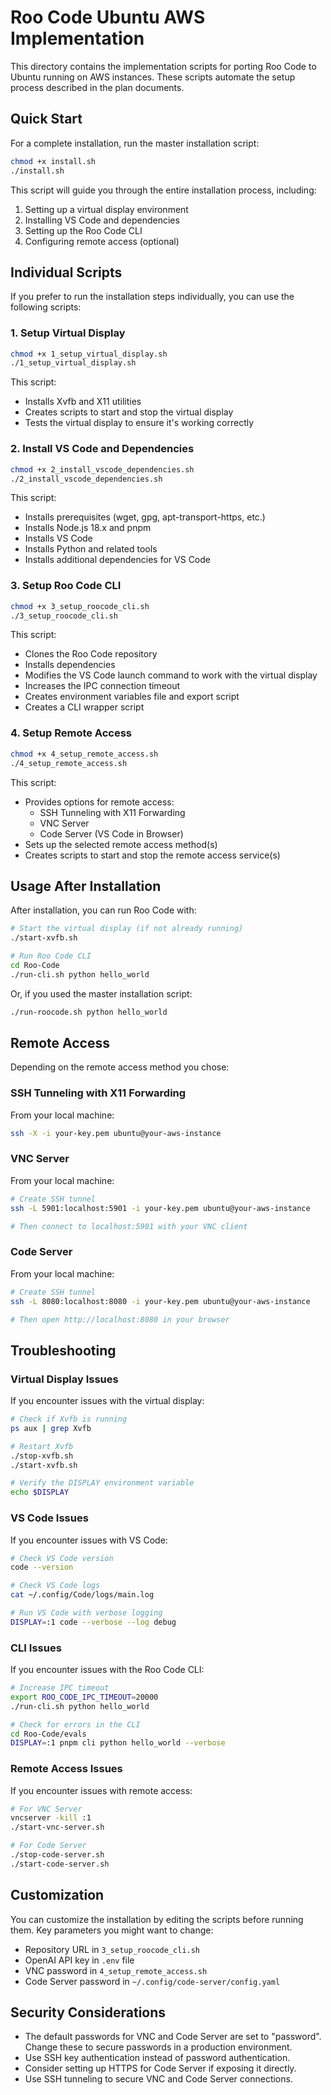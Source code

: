 # Roo Code Ubuntu AWS Implementation

This directory contains the implementation scripts for porting Roo Code to Ubuntu running on AWS instances. These scripts automate the setup process described in the plan documents.

## Quick Start

For a complete installation, run the master installation script:

```bash
chmod +x install.sh
./install.sh
```

This script will guide you through the entire installation process, including:
1. Setting up a virtual display environment
2. Installing VS Code and dependencies
3. Setting up the Roo Code CLI
4. Configuring remote access (optional)

## Individual Scripts

If you prefer to run the installation steps individually, you can use the following scripts:

### 1. Setup Virtual Display

```bash
chmod +x 1_setup_virtual_display.sh
./1_setup_virtual_display.sh
```

This script:
- Installs Xvfb and X11 utilities
- Creates scripts to start and stop the virtual display
- Tests the virtual display to ensure it's working correctly

### 2. Install VS Code and Dependencies

```bash
chmod +x 2_install_vscode_dependencies.sh
./2_install_vscode_dependencies.sh
```

This script:
- Installs prerequisites (wget, gpg, apt-transport-https, etc.)
- Installs Node.js 18.x and pnpm
- Installs VS Code
- Installs Python and related tools
- Installs additional dependencies for VS Code

### 3. Setup Roo Code CLI

```bash
chmod +x 3_setup_roocode_cli.sh
./3_setup_roocode_cli.sh
```

This script:
- Clones the Roo Code repository
- Installs dependencies
- Modifies the VS Code launch command to work with the virtual display
- Increases the IPC connection timeout
- Creates environment variables file and export script
- Creates a CLI wrapper script

### 4. Setup Remote Access

```bash
chmod +x 4_setup_remote_access.sh
./4_setup_remote_access.sh
```

This script:
- Provides options for remote access:
  - SSH Tunneling with X11 Forwarding
  - VNC Server
  - Code Server (VS Code in Browser)
- Sets up the selected remote access method(s)
- Creates scripts to start and stop the remote access service(s)

## Usage After Installation

After installation, you can run Roo Code with:

```bash
# Start the virtual display (if not already running)
./start-xvfb.sh

# Run Roo Code CLI
cd Roo-Code
./run-cli.sh python hello_world
```

Or, if you used the master installation script:

```bash
./run-roocode.sh python hello_world
```

## Remote Access

Depending on the remote access method you chose:

### SSH Tunneling with X11 Forwarding

From your local machine:

```bash
ssh -X -i your-key.pem ubuntu@your-aws-instance
```

### VNC Server

From your local machine:

```bash
# Create SSH tunnel
ssh -L 5901:localhost:5901 -i your-key.pem ubuntu@your-aws-instance

# Then connect to localhost:5901 with your VNC client
```

### Code Server

From your local machine:

```bash
# Create SSH tunnel
ssh -L 8080:localhost:8080 -i your-key.pem ubuntu@your-aws-instance

# Then open http://localhost:8080 in your browser
```

## Troubleshooting

### Virtual Display Issues

If you encounter issues with the virtual display:

```bash
# Check if Xvfb is running
ps aux | grep Xvfb

# Restart Xvfb
./stop-xvfb.sh
./start-xvfb.sh

# Verify the DISPLAY environment variable
echo $DISPLAY
```

### VS Code Issues

If you encounter issues with VS Code:

```bash
# Check VS Code version
code --version

# Check VS Code logs
cat ~/.config/Code/logs/main.log

# Run VS Code with verbose logging
DISPLAY=:1 code --verbose --log debug
```

### CLI Issues

If you encounter issues with the Roo Code CLI:

```bash
# Increase IPC timeout
export ROO_CODE_IPC_TIMEOUT=20000
./run-cli.sh python hello_world

# Check for errors in the CLI
cd Roo-Code/evals
DISPLAY=:1 pnpm cli python hello_world --verbose
```

### Remote Access Issues

If you encounter issues with remote access:

```bash
# For VNC Server
vncserver -kill :1
./start-vnc-server.sh

# For Code Server
./stop-code-server.sh
./start-code-server.sh
```

## Customization

You can customize the installation by editing the scripts before running them. Key parameters you might want to change:

- Repository URL in `3_setup_roocode_cli.sh`
- OpenAI API key in `.env` file
- VNC password in `4_setup_remote_access.sh`
- Code Server password in `~/.config/code-server/config.yaml`

## Security Considerations

- The default passwords for VNC and Code Server are set to "password". Change these to secure passwords in a production environment.
- Use SSH key authentication instead of password authentication.
- Consider setting up HTTPS for Code Server if exposing it directly.
- Use SSH tunneling to secure VNC and Code Server connections.
